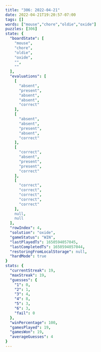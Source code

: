 ```yaml
---
title: "306: 2022-04-21"
date: 2022-04-21T19:20:57-07:00
tags: []
words: ["mouse","chore","oldie","oxide"]
puzzles: [306]
state: {
  "boardState": [
    "mouse",
    "chore",
    "oldie",
    "oxide",
    "",
    ""
  ],
  "evaluations": [
    [
      "absent",
      "present",
      "absent",
      "absent",
      "correct"
    ],
    [
      "absent",
      "absent",
      "present",
      "absent",
      "correct"
    ],
    [
      "correct",
      "absent",
      "present",
      "present",
      "correct"
    ],
    [
      "correct",
      "correct",
      "correct",
      "correct",
      "correct"
    ],
    null,
    null
  ],
  "rowIndex": 4,
  "solution": "oxide",
  "gameStatus": "WIN",
  "lastPlayedTs": 1650594057045,
  "lastCompletedTs": 1650594057044,
  "restoringFromLocalStorage": null,
  "hardMode": true
}
stats: {
  "currentStreak": 19,
  "maxStreak": 19,
  "guesses": {
    "1": 0,
    "2": 1,
    "3": 4,
    "4": 8,
    "5": 3,
    "6": 3,
    "fail": 0
  },
  "winPercentage": 100,
  "gamesPlayed": 19,
  "gamesWon": 19,
  "averageGuesses": 4
}
---
```


<!-- more -->
